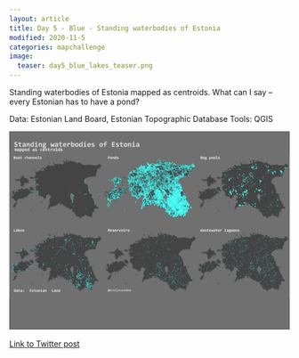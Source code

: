 ```yaml
---
layout: article
title: Day 5 - Blue - Standing waterbodies of Estonia
modified: 2020-11-5
categories: mapchallenge
image:
  teaser: day5_blue_lakes_teaser.png
---
```


Standing waterbodies of Estonia mapped as centroids. What can I say – every Estonian has to have a pond?

Data: Estonian Land Board, Estonian Topographic Database
Tools: QGIS



![image of categories](../../images/day5_blue_lakes.png)

[Link to Twitter post](https://twitter.com/evelynuuemaa/status/1324381348950364165)
